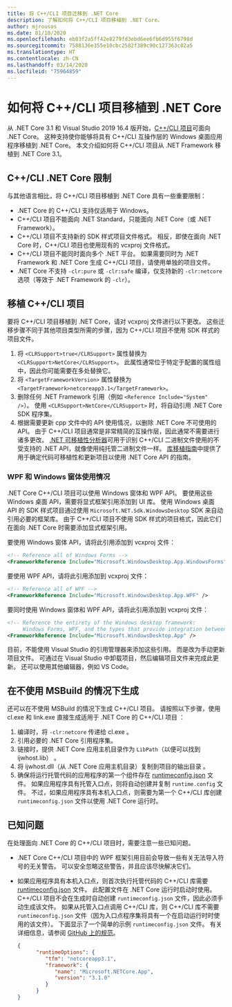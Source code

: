 ```yaml
---
title: 将 C++/CLI 项目迁移到 .NET Core
description: 了解如何将 C++/CLI 项目移植到 .NET Core。
author: mjrousos
ms.date: 01/10/2020
ms.openlocfilehash: eb03f2a5ff42e8279fd3ebd6ee6fb6d955f6798d
ms.sourcegitcommit: 7588136e355e10cbc2582f389c90c127363c02a5
ms.translationtype: HT
ms.contentlocale: zh-CN
ms.lasthandoff: 03/14/2020
ms.locfileid: "75964859"
---
```

# <a name="how-to-port-a-ccli-project-to-net-core"></a>如何将 C++/CLI 项目移植到 .NET Core

从 .NET Core 3.1 和 Visual Studio 2019 16.4 版开始，[C++/CLI 项目](/cpp/dotnet/dotnet-programming-with-cpp-cli-visual-cpp)可面向 .NET Core。 这种支持使你能够将具有 C++/CLI 互操作层的 Windows 桌面应用程序移植到 .NET Core。 本文介绍如何将 C++/CLI 项目从 .NET Framework 移植到 .NET Core 3.1。

## <a name="ccli-net-core-limitations"></a>C++/CLI .NET Core 限制

与其他语言相比，将 C++/CLI 项目移植到 .NET Core 具有一些重要限制：

* .NET Core 的 C++/CLI 支持仅适用于 Windows。
* C++/CLI 项目不能面向 .NET Standard，只能面向 .NET Core（或 .NET Framework）。
* C++/CLI 项目不支持新的 SDK 样式项目文件格式。 相反，即使在面向 .NET Core 时，C++/CLI 项目也使用现有的 vcxproj 文件格式。
* C++/CLI 项目不能同时面向多个 .NET 平台。 如果需要同时为 .NET Framework 和 .NET Core 生成 C++/CLI 项目，请使用单独的项目文件。
* .NET Core 不支持 `-clr:pure` 或 `-clr:safe` 编译，仅支持新的 `-clr:netcore` 选项（等效于 .NET Framework 的 `-clr`）。

## <a name="port-a-ccli-project"></a>移植 C++/CLI 项目

要将 C++/CLI 项目移植到 .NET Core，请对 vcxproj 文件进行以下更改。 这些迁移步骤不同于其他项目类型所需的步骤，因为 C++/CLI 项目不使用 SDK 样式的项目文件。

1. 将 `<CLRSupport>true</CLRSupport>` 属性替换为 `<CLRSupport>NetCore</CLRSupport>`。 此属性通常位于特定于配置的属性组中，因此你可能需要在多处替换它。
2. 将 `<TargetFrameworkVersion>` 属性替换为 `<TargetFramework>netcoreapp3.1</TargetFramework>`。
3. 删除任何 .NET Framework 引用（例如 `<Reference Include="System" />`）。 使用 `<CLRSupport>NetCore</CLRSupport>` 时，将自动引用 .NET Core SDK 程序集。
4. 根据需要更新 cpp 文件中的 API 使用情况，以删除 .NET Core 不可使用的 API。 由于 C++/CLI 项目通常是非常精简的互操作层，因此通常不需要进行诸多更改。 [.NET 可移植性分析器](../../standard/analyzers/portability-analyzer.md)可用于识别 C++/CLI 二进制文件使用的不受支持的 .NET API，就像使用纯托管二进制文件一样。 [库移植指南](./libraries.md#determine-portability)中提供了用于确定代码可移植性和更新项目以使用 .NET Core API 的指南。

### <a name="wpf-and-windows-forms-usage"></a>WPF 和 Windows 窗体使用情况

.NET Core C++/CLI 项目可以使用 Windows 窗体和 WPF API。 要使用这些 Windows 桌面 API，需要将显式框架引用添加到 UI 库。 使用 Windows 桌面 API 的 SDK 样式项目通过使用 `Microsoft.NET.Sdk.WindowsDesktop` SDK 来自动引用必要的框架库。 由于 C++/CLI 项目不使用 SDK 样式的项目格式，因此它们在面向 .NET Core 时需要添加显式框架引用。

要使用 Windows 窗体 API，请将此引用添加到 vcxproj 文件：

```xml
<!-- Reference all of Windows Forms -->
<FrameworkReference Include="Microsoft.WindowsDesktop.App.WindowsForms" />
```

要使用 WPF API，请将此引用添加到 vcxproj 文件：

```xml
<!-- Reference all of WPF -->
<FrameworkReference Include="Microsoft.WindowsDesktop.App.WPF" />
```

要同时使用 Windows 窗体和 WPF API，请将此引用添加到 vcxproj 文件：

```xml
<!-- Reference the entirety of the Windows desktop framework:
     Windows Forms, WPF, and the types that provide integration between them -->
<FrameworkReference Include="Microsoft.WindowsDesktop.App" />
```

目前，不能使用 Visual Studio 的引用管理器来添加这些引用。 而是改为手动更新项目文件。 可通过在 Visual Studio 中卸载项目，然后编辑项目文件来完成此更新。 还可以使用其他编辑器，例如 VS Code。

## <a name="build-without-msbuild"></a>在不使用 MSBuild 的情况下生成

还可以在不使用 MSBuild 的情况下生成 C++/CLI 项目。 请按照以下步骤，使用 cl.exe 和 link.exe 直接生成适用于 .NET Core 的 C++/CLI 项目   ：

1. 编译时，将 `-clr:netcore` 传递给 cl.exe  。
2. 引用必要的 .NET Core 引用程序集。
3. 链接时，提供 .NET Core 应用主机目录作为 `LibPath`（以便可以找到 ijwhost.lib）  。
4. 将 ijwhost.dll（从 .NET Core 应用主机目录）复制到项目的输出目录  。
5. 确保将运行托管代码的应用程序的第一个组件存在 [runtimeconfig.json](https://github.com/dotnet/cli/blob/master/Documentation/specs/runtime-configuration-file.md) 文件。 如果应用程序具有托管入口点，则将自动创建并复制 `runtime.config` 文件。 不过，如果应用程序具有本机入口点，则需要为第一个 C++/CLI 库创建 `runtimeconfig.json` 文件以使用 .NET Core 运行时。

## <a name="known-issues"></a>已知问题

在处理面向 .NET Core 的 C++/CLI 项目时，需要注意一些已知问题。

* .NET Core C++/CLI 项目中的 WPF 框架引用目前会导致一些有关无法导入符号的无关警告。 可以安全忽略这些警告，并且应该尽快解决它们。
* 如果应用程序具有本机入口点，则首次执行托管代码的 C++/CLI 库需要 [runtimeconfig.json](https://github.com/dotnet/cli/blob/master/Documentation/specs/runtime-configuration-file.md) 文件。 此配置文件在 .NET Core 运行时启动时使用。 C++/CLI 项目不会在生成时自动创建 `runtimeconfig.json` 文件，因此必须手动生成该文件。 如果从托管入口点调用 C++/CLI 库，则 C++/CLI 库不需要 `runtimeconfig.json` 文件（因为入口点程序集将具有一个在启动运行时时使用的该文件）。 下面显示了一个简单的示例 `runtimeconfig.json` 文件。 有关详细信息，请参阅 [GitHub 上的规范](https://github.com/dotnet/cli/blob/master/Documentation/specs/runtime-configuration-file.md)。

    ```json
    {
          "runtimeOptions": {
             "tfm": "netcoreapp3.1",
             "framework": {
                "name": "Microsoft.NETCore.App",
                "version": "3.1.0"
             }
          }
    }
    ```

